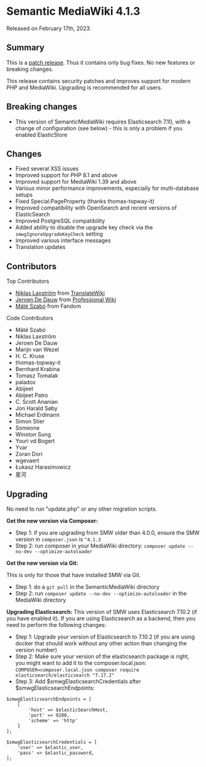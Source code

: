 # Semantic MediaWiki 4.1.3

Released on February 17th, 2023.

## Summary

This is a [patch release](../RELEASE-POLICY.md). Thus it contains only bug fixes. No new features or breaking changes.

This release contains security patches and improves support for modern PHP and MediaWiki.
Upgrading is recommended for all users.

## Breaking changes
* This version of SemanticMediaWiki requires Elasticsearch 7.10, with a change of configuration (see below) - this is only a problem if you enabled ElasticStore

## Changes

* Fixed several XSS issues
* Improved support for PHP 8.1 and above
* Improved support for MediaWiki 1.39 and above
* Various minor performance improvements, especially for multi-database setups
* Fixed Special:PageProperty (thanks thomas-topway-it)
* Improved compatibility with OpenSearch and recent versions of ElasticSearch
* Improved PostgreSQL compatibility
* Added ability to disable the upgrade key check via the `smwgIgnoreUpgradeKeyCheck` setting
* Improved various interface messages
* Translation updates

## Contributors

Top Contributors

* [Niklas Laxström](https://github.com/Nikerabbit) from [TranslateWiki](https://translatewiki.net)
* [Jeroen De Dauw](https://EntropyWins.wtf) from [Professional Wiki](https://professional.wiki/)
* [Máté Szabó](https://github.com/mszabo-wikia) from Fandom

Code Contributors

* Máté Szabó
* Niklas Laxström
* Jeroen De Dauw
* Marijn van Wezel
* H. C. Kruse
* thomas-topway-it
* Bernhard Krabina
* Tomasz Tomalak
* paladox
* Abijeet
* Abijeet Patro
* C. Scott Ananian
* Jon Harald Søby
* Michael Erdmann
* Simon Stier
* Someone
* Winston Sung
* Youri vd Bogert
* Yvar
* Zoran Dori
* wgevaert
* Łukasz Harasimowicz
* 星河

## Upgrading

No need to run "update.php" or any other migration scripts.

**Get the new version via Composer:**

* Step 1: if you are upgrading from SMW older than 4.0.0, ensure the SMW version in `composer.json` is `^4.1.3`
* Step 2: run composer in your MediaWiki directory: `composer update --no-dev --optimize-autoloader`

**Get the new version via Git:**

This is only for those that have installed SMW via Git.

* Step 1: do a `git pull` in the SemanticMediaWiki directory
* Step 2: run `composer update --no-dev --optimize-autoloader` in the MediaWiki directory

**Upgrading Elasticsearch:**
This version of SMW uses Elasticsearch 7.10.2 (if you have enabled it). If you are using Elasticsearch as a backend, then you need to perform the following changes:
* Step 1: Upgrade your version of Elasticsearch to 7.10.2 (if you are using docker that should work without any other action than changing the version number)
* Step 2: Make sure your version of the elasticsearch package is right, you might want to add it to the composer.local.json: `COMPOSER=composer.local.json composer require elasticsearch/elasticsearch "7.17.2"`
* Step 3: Add $smwgElasticsearchCredentials after $smwgElasticsearchEndpoints:

```
$smwgElasticsearchEndpoints = [ 
    [
        'host' => $elasticSearchHost,
        'port' => 9200,
        'scheme' => 'http'
    ]
];

$smwgElasticsearchCredentials = [
    'user' => $elastic_user,
    'pass' => $elastic_password,
];
```


